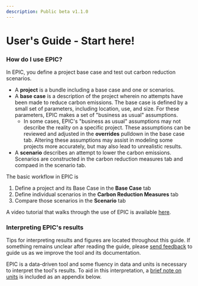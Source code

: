 ```yaml
---
description: Public beta v1.1.0
---
```


# User's Guide - Start here!

### How do I use EPIC?

In EPIC, you define a project base case and test out carbon reduction scenarios.&#x20;

* A **project** is a bundle including a base case and one or scenarios.&#x20;
* A **base case** is a description of the project wherein no attempts have been made to reduce carbon emissions. The base case is defined by a small set of parameters, including location, use, and size. For these parameters, EPIC makes a set of "business as usual" assumptions.&#x20;
  * In some cases, EPIC's "business as usual" assumptions may not describe the reality on a specific project. These assumptions can be reviewed and adjusted in the **overrides** pulldown in the base case tab. Altering these assumptions may assist in modeling some projects more accurately, but may also lead to unrealistic results.
* A **scenario** describes an attempt to lower the carbon emissions. Scenarios are constructed in the carbon reduction measures tab and compaed in the scenario tab.&#x20;

The basic workflow in EPIC is&#x20;

1. Define a project and its Base Case in the **Base Case** tab
2. Define individual scenarios in the **Carbon Reduction Measures** tab
3. Compare those scenarios in the **Scenario** tab

A video tutorial that walks through the use of EPIC is available [here](https://www.youtube.com/watch?v=WAN5Nc6zsB4).

### Interpreting EPIC's results

Tips for interpreting results and figures are located throughout this guide. If something remains unclear after reading the guide, please [send feedback](https://forms.gle/2Hy6SEdkEJj4WMVr6) to guide us as we improve the tool and its documentation.

EPIC is a data-driven tool and some fluency in data and units is necessary to interpret the tool's results. To aid in this interpretation, a [brief note on units](../appendices/units-in-epic.md) is included as an appendix below.
